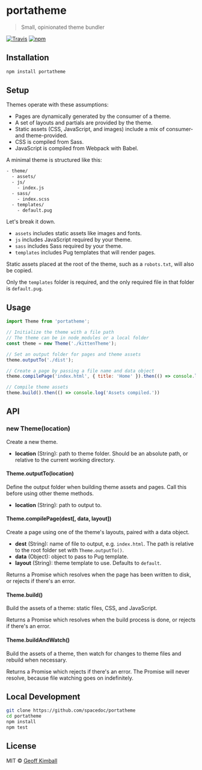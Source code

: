 # portatheme

> Small, opinionated theme bundler

[![Travis](https://img.shields.io/travis/spacedoc/portatheme.svg?maxAge=2592000)](https://travis-ci.org/spacedoc/portatheme) [![npm](https://img.shields.io/npm/v/portatheme.svg?maxAge=2592000)](https://www.npmjs.com/package/portatheme)

## Installation

```bash
npm install portatheme
```

## Setup

Themes operate with these assumptions:

- Pages are dynamically generated by the consumer of a theme.
- A set of layouts and partials are provided by the theme.
- Static assets (CSS, JavaScript, and images) include a mix of consumer- and theme-provided.
- CSS is compiled from Sass.
- JavaScript is compiled from Webpack with Babel.

A minimal theme is structured like this:

```txt
- theme/
  - assets/
  - js/
    - index.js
  - sass/
    - index.scss
  - templates/
    - default.pug
```

Let's break it down.

- `assets` includes static assets like images and fonts.
- `js` includes JavaScript required by your theme.
- `sass` includes Sass required by your theme.
- `templates` includes Pug templates that will render pages.

Static assets placed at the root of the theme, such as a `robots.txt`, will also be copied.

Only the `templates` folder is required, and the only required file in that folder is `default.pug`.

## Usage

```js
import Theme from 'portatheme';

// Initialize the theme with a file path
// The theme can be in node_modules or a local folder
const theme = new Theme('./kittenTheme');

// Set an output folder for pages and theme assets
theme.outputTo('./dist');

// Create a page by passing a file name and data object
theme.compilePage('index.html', { title: 'Home' }).then(() => console.log('Page built.'));

// Compile theme assets
theme.build().then(() => console.log('Assets compiled.'))
```

## API

### new Theme(location)

Create a new theme.

- **location** (String): path to theme folder. Should be an absolute path, or relative to the current working directory.

#### Theme.outputTo(location)

Define the output folder when building theme assets and pages. Call this before using other theme methods.

- **location** (String): path to output to.

#### Theme.compilePage(dest[, data, layout])

Create a page using one of the theme's layouts, paired with a data object.

- **dest** (String): name of file to output, e.g. `index.html`. The path is relative to the root folder set with `Theme.outputTo()`.
- **data** (Object): object to pass to Pug template.
- **layout** (String): theme template to use. Defaults to `default`.

Returns a Promise which resolves when the page has been written to disk, or rejects if there's an error.

#### Theme.build()

Build the assets of a theme: static files, CSS, and JavaScript.

Returns a Promise which resolves when the build process is done, or rejects if there's an error.

#### Theme.buildAndWatch()

Build the assets of a theme, then watch for changes to theme files and rebuild when necessary.

Returns a Promise which rejects if there's an error. The Promise will never resolve, because file watching goes on indefinitely.

## Local Development

```bash
git clone https://github.com/spacedoc/portatheme
cd portatheme
npm install
npm test
```

## License

MIT &copy; [Geoff Kimball](http://geoffkimball.com)
